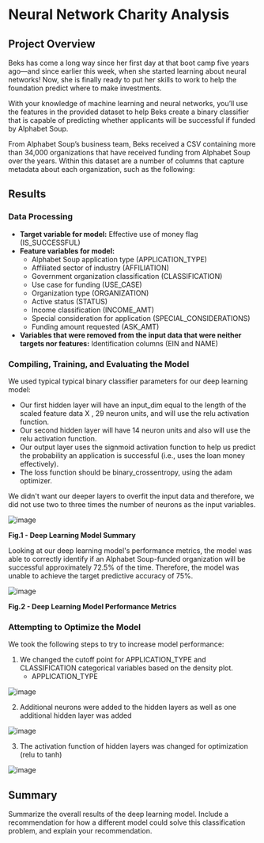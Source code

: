 # Neural Network Charity Analysis

## Project Overview 

Beks has come a long way since her first day at that boot camp five years ago—and since earlier this week, when she started learning about neural networks! Now, she is finally ready to put her skills to work to help the foundation predict where to make investments.

With your knowledge of machine learning and neural networks, you’ll use the features in the provided dataset to help Beks create a binary classifier that is capable of predicting whether applicants will be successful if funded by Alphabet Soup.

From Alphabet Soup’s business team, Beks received a CSV containing more than 34,000 organizations that have received funding from Alphabet Soup over the years. Within this dataset are a number of columns that capture metadata about each organization, such as the following:

## Results

### Data Processing

- **Target variable for model:** Effective use of money flag (IS_SUCCESSFUL)
- **Feature variables for model:** 
    - Alphabet Soup application type (APPLICATION_TYPE)
    - Affiliated sector of industry (AFFILIATION)
    - Government organization classification (CLASSIFICATION)
    - Use case for funding (USE_CASE)
    - Organization type (ORGANIZATION)
    - Active status (STATUS) 
    - Income classification (INCOME_AMT)
    - Special consideration for application (SPECIAL_CONSIDERATIONS)
    - Funding amount requested (ASK_AMT)
- **Variables that were removed from the input data that were neither targets nor features:** Identification columns (EIN and NAME)

### Compiling, Training, and Evaluating the Model

We used typical typical binary classifier parameters for our deep learning model:

- Our first hidden layer will have an input_dim equal to the length of the scaled feature data X , 29 neuron units, and will use the relu activation function.
- Our second hidden layer will have 14 neuron units and also will use the relu activation function.
- Our output layer uses the signmoid activation function to help us predict the probability an application is successful (i.e., uses the loan money effectively).
- The loss function should be binary_crossentropy, using the adam optimizer.

We didn't want our deeper layers to overfit the input data and therefore, we did not use two to three times the number of neurons as the input variables.

![image](https://user-images.githubusercontent.com/99936542/178182165-e003a563-ffb3-4dbd-ba74-9645b360baa8.png)

<b>Fig.1 - Deep Learning Model Summary </b> 

Looking at our deep learning model's performance metrics, the model was able to correctly identify if an Alphabet Soup-funded organization will be successful approximately 72.5% of the time. Therefore, the model was unable to achieve the target predictive accuracy of 75%. 

![image](https://user-images.githubusercontent.com/99936542/178182295-d2e57684-9e45-480e-bea5-9ee7266c4fd8.png)

<b>Fig.2 - Deep Learning Model Performance Metrics </b>

### Attempting to Optimize the Model

We took the following steps to try to increase model performance:

1. We changed the cutoff point for APPLICATION_TYPE and CLASSIFICATION categorical variables based on the density plot.
    - APPLICATION_TYPE
    
![image](https://user-images.githubusercontent.com/99936542/178182397-f810a99d-df8d-4c47-86b3-a3bc1318eafe.png)

2. Additional neurons were added to the hidden layers as well as one additional hidden layer was added

![image](https://user-images.githubusercontent.com/99936542/178182473-c8c011ce-acc5-4d9e-bf02-0b792098e840.png)

3. The activation function of hidden layers was changed for optimization (relu to tanh)

![image](https://user-images.githubusercontent.com/99936542/178182563-d5bf2f9d-1484-4976-b40a-cbbe84565504.png)

## Summary

Summarize the overall results of the deep learning model. Include a recommendation for how a different model could solve this classification problem, and explain your recommendation.